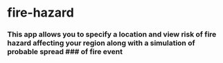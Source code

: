 # fire-hazard
### This app allows you to specify a location and view risk of fire hazard affecting your region along with a simulation of probable spread ### of fire event
